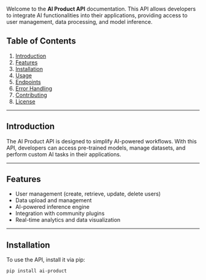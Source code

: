 Welcome to the **AI Product API** documentation. This API allows developers to integrate AI functionalities into their applications, providing access to user management, data processing, and model inference.

## Table of Contents

1. [Introduction](#introduction)
2. [Features](#features)
3. [Installation](#installation)
4. [Usage](#usage)
5. [Endpoints](#endpoints)
6. [Error Handling](#error-handling)
7. [Contributing](#contributing)
8. [License](#license)

---

## Introduction

The AI Product API is designed to simplify AI-powered workflows. With this API, developers can access pre-trained models, manage datasets, and perform custom AI tasks in their applications.

---

## Features

- User management (create, retrieve, update, delete users)
- Data upload and management
- AI-powered inference engine
- Integration with community plugins
- Real-time analytics and data visualization

---

## Installation

To use the API, install it via pip:

```bash
pip install ai-product
